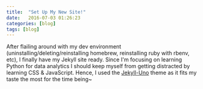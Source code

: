 ```yaml
---
title:  "Set Up My New Site!"
date:   2016-07-03 01:26:23
categories: [blog]
tags: [blog]
---
```

After flailing around with my dev environment (uninstalling/deleting/reinstalling homebrew, reinstalling ruby with rbenv, etc), I finally have my Jekyll site ready. Since I'm focusing on learning Python for data analytics I should keep myself from getting distracted by learning CSS & JavaScript. Hence, I used the [Jekyll-Uno](https://github.com/joshgerdes/jekyll-uno) theme as it fits my taste the most for the time being~